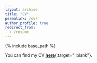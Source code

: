 ```yaml
---
layout: archive
title: "CV"
permalink: /cv/
author_profile: true
redirect_from:
  - /resume
---
```


{% include base_path %}

You can find my CV [**here**](/cv.pdf){:target="_blank"}.

